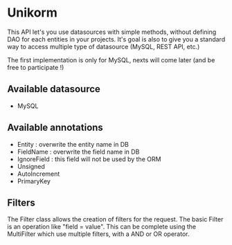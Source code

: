 # Unikorm

This API let's you use datasources with simple methods, without defining DAO for each entities in your projects.
It's goal is also to give you a standard way to access multiple type of datasource (MySQL, REST API, etc.)

The first implementation is only for MySQL, nexts will come later (and be free to participate !)

## Available datasource
- MySQL

## Available annotations
- Entity : overwrite the entity name in DB
- FieldName : overwrite the field name in DB
- IgnoreField : this field will not be used by the ORM
- Unsigned
- AutoIncrement
- PrimaryKey

## Filters
The Filter class allows the creation of filters for the request. The basic Filter is an operation like "field = value". This can be complete using the MultiFilter which use multiple filters, with a AND or OR operator.

